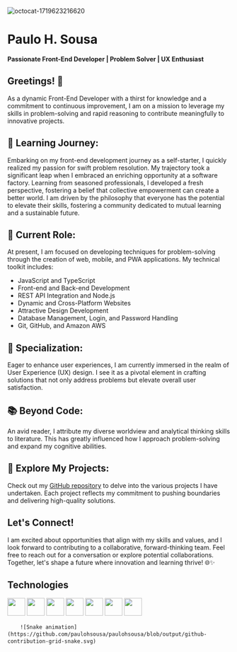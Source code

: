 
![octocat-1719623216620](https://github.com/paulohsousa/paulohsousa/assets/20420330/5e268461-7d40-4ac4-809e-67279084c2bb)

# Paulo H. Sousa

**Passionate Front-End Developer | Problem Solver | UX Enthusiast**

## Greetings! 👋

As a dynamic Front-End Developer with a thirst for knowledge and a commitment to continuous improvement, I am on a mission to leverage my skills in problem-solving and rapid reasoning to contribute meaningfully to innovative projects.

## 🌱 Learning Journey:

Embarking on my front-end development journey as a self-starter, I quickly realized my passion for swift problem resolution. My trajectory took a significant leap when I embraced an enriching opportunity at a software factory. Learning from seasoned professionals, I developed a fresh perspective, fostering a belief that collective empowerment can create a better world. I am driven by the philosophy that everyone has the potential to elevate their skills, fostering a community dedicated to mutual learning and a sustainable future.

## 🔧 Current Role:

At present, I am focused on developing techniques for problem-solving through the creation of web, mobile, and PWA applications. My technical toolkit includes:

- JavaScript and TypeScript     
- Front-end and Back-end Development
- REST API Integration and Node.js
- Dynamic and Cross-Platform Websites
- Attractive Design Development
- Database Management, Login, and Password Handling
- Git, GitHub, and Amazon AWS

## 🚀 Specialization:

Eager to enhance user experiences, I am currently immersed in the realm of User Experience (UX) design. I see it as a pivotal element in crafting solutions that not only address problems but elevate overall user satisfaction.

## 📚 Beyond Code:

An avid reader, I attribute my diverse worldview and analytical thinking skills to literature. This has greatly influenced how I approach problem-solving and expand my cognitive abilities.

## 🔗 Explore My Projects:

Check out my [GitHub repository](https://github.com/paulohsousa) to delve into the various projects I have undertaken. Each project reflects my commitment to pushing boundaries and delivering high-quality solutions.

## Let's Connect!

I am excited about opportunities that align with my skills and values, and I look forward to contributing to a collaborative, forward-thinking team. Feel free to reach out for a conversation or explore potential collaborations. Together, let's shape a future where innovation and learning thrive! 🌐✨

## Technologies
<img src="https://cdn.jsdelivr.net/gh/devicons/devicon@latest/icons/javascript/javascript-original.svg" width=40 height=40/>  <img src="https://cdn.jsdelivr.net/gh/devicons/devicon@latest/icons/typescript/typescript-original.svg" width=40 height=40 />   <img src="https://cdn.jsdelivr.net/gh/devicons/devicon@latest/icons/nodejs/nodejs-original-wordmark.svg" width=40 height=40/> <img src="https://cdn.jsdelivr.net/gh/devicons/devicon@latest/icons/react/react-original.svg" width=40 height=40/> <img src="https://cdn.jsdelivr.net/gh/devicons/devicon@latest/icons/css3/css3-original.svg" width=40 height=40/> <img src="https://cdn.jsdelivr.net/gh/devicons/devicon@latest/icons/bootstrap/bootstrap-original.svg" width=40 height=40 />  <img src="https://cdn.jsdelivr.net/gh/devicons/devicon@latest/icons/html5/html5-original.svg" width=40 height=40 />
          
        ![Snake animation](https://github.com/paulohsousa/paulohsousa/blob/output/github-contribution-grid-snake.svg)


          
          
